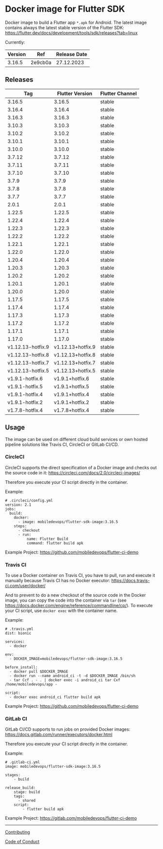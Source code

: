 # Docker image for Flutter SDK

Docker image to build a Flutter app `*.apk` for Android. The latest image contains always the latest stable version of the Flutter SDK: https://flutter.dev/docs/development/tools/sdk/releases?tab=linux

Currently:

| Version | Ref | Release Date |
|---------|---|--------------|
| 3.16.5  | 2e9cb0a | 27.12.2023   |

## Releases

| Tag               | Flutter Version | Flutter Channel |
|-------------------|---|-----------------|
| 3.16.5            | 3.16.5 | stable          |
| 3.16.4            | 3.16.4 | stable          |
| 3.16.3            | 3.16.3 | stable          |
| 3.10.3            | 3.10.3 | stable          |
| 3.10.2            | 3.10.2 | stable          |
| 3.10.1            | 3.10.1 | stable          |
| 3.10.0            | 3.10.0 | stable          |
| 3.7.12            | 3.7.12 | stable          |
| 3.7.11            | 3.7.11 | stable          |
| 3.7.10            | 3.7.10 | stable          |
| 3.7.9             | 3.7.9 | stable          |
| 3.7.8             | 3.7.8 | stable          |
| 3.7.7             | 3.7.7 | stable          |
| 2.0.1             | 2.0.1 | stable          |
| 1.22.5            | 1.22.5 | stable          |
| 1.22.4            | 1.22.4 | stable          |
| 1.22.3            | 1.22.3 | stable          |
| 1.22.2            | 1.22.2 | stable          |
| 1.22.1            | 1.22.1 | stable          |
| 1.22.0            | 1.22.0 | stable          |
| 1.20.4            | 1.20.4 | stable          |
| 1.20.3            | 1.20.3 | stable          |
| 1.20.2            | 1.20.2 | stable          |
| 1.20.1            | 1.20.1 | stable          |
| 1.20.0            | 1.20.0 | stable          |
| 1.17.5            | 1.17.5 | stable          |
| 1.17.4            | 1.17.4 | stable          |
| 1.17.3            | 1.17.3 | stable          |
| 1.17.2            | 1.17.2 | stable          |
| 1.17.1            | 1.17.1 | stable          |
| 1.17.0            | 1.17.0 | stable          |
| v1.12.13-hotfix.9 | v1.12.13+hotfix.9 | stable          |
| v1.12.13-hotfix.8 | v1.12.13+hotfix.8 | stable          |
| v1.12.13-hotfix.7 | v1.12.13+hotfix.7 | stable          |
| v1.12.13-hotfix.5 | v1.12.13+hotfix.5 | stable          |
| v1.9.1-hotfix.6   | v1.9.1+hotfix.6 | stable          |
| v1.9.1-hotfix.5   | v1.9.1+hotfix.5 | stable          |
| v1.9.1-hotfix.4   | v1.9.1+hotfix.4 | stable          |
| v1.9.1-hotfix.2   | v1.9.1+hotfix.2 | stable          |
| v1.7.8-hotfix.4   | v1.7.8+hotfix.4 | stable          |

## Usage

The image can be used on different cloud build services or own hosted pipeline solutions like Travis CI, CircleCI or GitLab CI/CD.

### CircleCI

CircleCI supports the direct specification of a Docker image and checks out the source code in it: https://circleci.com/docs/2.0/circleci-images/

Therefore you execute your CI script directly in the container.

Example:

```
# .circleci/config.yml
version: 2.1
jobs:
  build:
    docker: 
      - image: mobiledevops/flutter-sdk-image:3.16.5
    steps:
      - checkout
      - run:
          name: Flutter Build
          command: flutter build apk
```

Example Project: https://github.com/mobiledevops/flutter-ci-demo

### Travis CI 

To use a Docker container on Travis CI, you have to pull, run and execute it manually because Travis CI has no Docker executor: https://docs.travis-ci.com/user/docker/

And to prevent to do a new checkout of the source code in the Docker image, you can copy the code into the container via `tar` (see https://docs.docker.com/engine/reference/commandline/cp/).
To execute your CI script, use `docker exec` with the container name.

Example:

```
# .travis.yml
dist: bionic

services:
  - docker

env:
  - DOCKER_IMAGE=mobiledevops/flutter-sdk-image:3.16.5

before_install:
  - docker pull $DOCKER_IMAGE
  - docker run --name android_ci -t -d $DOCKER_IMAGE /bin/sh
  - tar Ccf . - . | docker exec -i android_ci tar Cxf /home/mobiledevops/app -

script:
  - docker exec android_ci flutter build apk
```
Example Project: https://github.com/mobiledevops/flutter-ci-demo

### GitLab CI

GitLab CI/CD supports to run jobs on provided Docker images: https://docs.gitlab.com/runner/executors/docker.html

Therefore you execute your CI script directly in the container.

Example:

```
# .gitlab-ci.yml
image: mobiledevops/flutter-sdk-image:3.16.5

stages:
    - build

release_build:
    stage: build
    tags:
      - shared
    script:
        - flutter build apk
```

Example Project: https://gitlab.com/mobiledevops/flutter-ci-demo

---

[Contributing](.github/CONTRIBUTING.md)

[Code of Conduct](.github/CODE_OF_CONDUCT.md)
